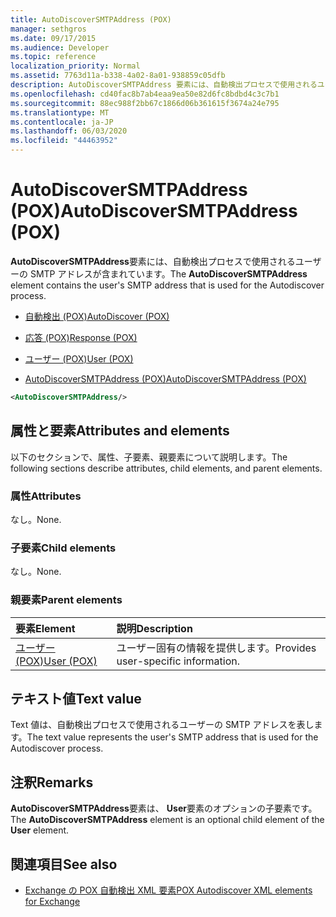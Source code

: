 ```yaml
---
title: AutoDiscoverSMTPAddress (POX)
manager: sethgros
ms.date: 09/17/2015
ms.audience: Developer
ms.topic: reference
localization_priority: Normal
ms.assetid: 7763d11a-b338-4a02-8a01-938859c05dfb
description: AutoDiscoverSMTPAddress 要素には、自動検出プロセスで使用されるユーザーの SMTP アドレスが含まれています。
ms.openlocfilehash: cd40fac8b7ab4eaa9ea50e82d6fc8bdbd4c3c7b1
ms.sourcegitcommit: 88ec988f2bb67c1866d06b361615f3674a24e795
ms.translationtype: MT
ms.contentlocale: ja-JP
ms.lasthandoff: 06/03/2020
ms.locfileid: "44463952"
---
```

# <a name="autodiscoversmtpaddress-pox"></a><span data-ttu-id="e576d-103">AutoDiscoverSMTPAddress (POX)</span><span class="sxs-lookup"><span data-stu-id="e576d-103">AutoDiscoverSMTPAddress (POX)</span></span>

<span data-ttu-id="e576d-104">**AutoDiscoverSMTPAddress**要素には、自動検出プロセスで使用されるユーザーの SMTP アドレスが含まれています。</span><span class="sxs-lookup"><span data-stu-id="e576d-104">The **AutoDiscoverSMTPAddress** element contains the user's SMTP address that is used for the Autodiscover process.</span></span> 
  
- [<span data-ttu-id="e576d-105">自動検出 (POX)</span><span class="sxs-lookup"><span data-stu-id="e576d-105">AutoDiscover (POX)</span></span>](autodiscover-pox.md)
  
- [<span data-ttu-id="e576d-106">応答 (POX)</span><span class="sxs-lookup"><span data-stu-id="e576d-106">Response (POX)</span></span>](response-pox.md)
  
- [<span data-ttu-id="e576d-107">ユーザー (POX)</span><span class="sxs-lookup"><span data-stu-id="e576d-107">User (POX)</span></span>](user-pox.md)
  
- [<span data-ttu-id="e576d-108">AutoDiscoverSMTPAddress (POX)</span><span class="sxs-lookup"><span data-stu-id="e576d-108">AutoDiscoverSMTPAddress (POX)</span></span>](autodiscoversmtpaddress-pox.md)
  
```XML
<AutoDiscoverSMTPAddress/>
```

## <a name="attributes-and-elements"></a><span data-ttu-id="e576d-109">属性と要素</span><span class="sxs-lookup"><span data-stu-id="e576d-109">Attributes and elements</span></span>

<span data-ttu-id="e576d-110">以下のセクションで、属性、子要素、親要素について説明します。</span><span class="sxs-lookup"><span data-stu-id="e576d-110">The following sections describe attributes, child elements, and parent elements.</span></span>
  
### <a name="attributes"></a><span data-ttu-id="e576d-111">属性</span><span class="sxs-lookup"><span data-stu-id="e576d-111">Attributes</span></span>

<span data-ttu-id="e576d-112">なし。</span><span class="sxs-lookup"><span data-stu-id="e576d-112">None.</span></span>
  
### <a name="child-elements"></a><span data-ttu-id="e576d-113">子要素</span><span class="sxs-lookup"><span data-stu-id="e576d-113">Child elements</span></span>

<span data-ttu-id="e576d-114">なし。</span><span class="sxs-lookup"><span data-stu-id="e576d-114">None.</span></span>
  
### <a name="parent-elements"></a><span data-ttu-id="e576d-115">親要素</span><span class="sxs-lookup"><span data-stu-id="e576d-115">Parent elements</span></span>

|<span data-ttu-id="e576d-116">**要素**</span><span class="sxs-lookup"><span data-stu-id="e576d-116">**Element**</span></span>|<span data-ttu-id="e576d-117">**説明**</span><span class="sxs-lookup"><span data-stu-id="e576d-117">**Description**</span></span>|
|:-----|:-----|
|[<span data-ttu-id="e576d-118">ユーザー (POX)</span><span class="sxs-lookup"><span data-stu-id="e576d-118">User (POX)</span></span>](user-pox.md) <br/> |<span data-ttu-id="e576d-119">ユーザー固有の情報を提供します。</span><span class="sxs-lookup"><span data-stu-id="e576d-119">Provides user-specific information.</span></span>  <br/> |
   
## <a name="text-value"></a><span data-ttu-id="e576d-120">テキスト値</span><span class="sxs-lookup"><span data-stu-id="e576d-120">Text value</span></span>

<span data-ttu-id="e576d-121">Text 値は、自動検出プロセスで使用されるユーザーの SMTP アドレスを表します。</span><span class="sxs-lookup"><span data-stu-id="e576d-121">The text value represents the user's SMTP address that is used for the Autodiscover process.</span></span>
  
## <a name="remarks"></a><span data-ttu-id="e576d-122">注釈</span><span class="sxs-lookup"><span data-stu-id="e576d-122">Remarks</span></span>

<span data-ttu-id="e576d-123">**AutoDiscoverSMTPAddress**要素は、 **User**要素のオプションの子要素です。</span><span class="sxs-lookup"><span data-stu-id="e576d-123">The **AutoDiscoverSMTPAddress** element is an optional child element of the **User** element.</span></span> 
  
## <a name="see-also"></a><span data-ttu-id="e576d-124">関連項目</span><span class="sxs-lookup"><span data-stu-id="e576d-124">See also</span></span>

- [<span data-ttu-id="e576d-125">Exchange の POX 自動検出 XML 要素</span><span class="sxs-lookup"><span data-stu-id="e576d-125">POX Autodiscover XML elements for Exchange</span></span>](pox-autodiscover-xml-elements-for-exchange.md)

